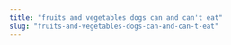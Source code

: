 ```yaml
---
title: "fruits and vegetables dogs can and can't eat"
slug: "fruits-and-vegetables-dogs-can-and-can-t-eat"
---
```


